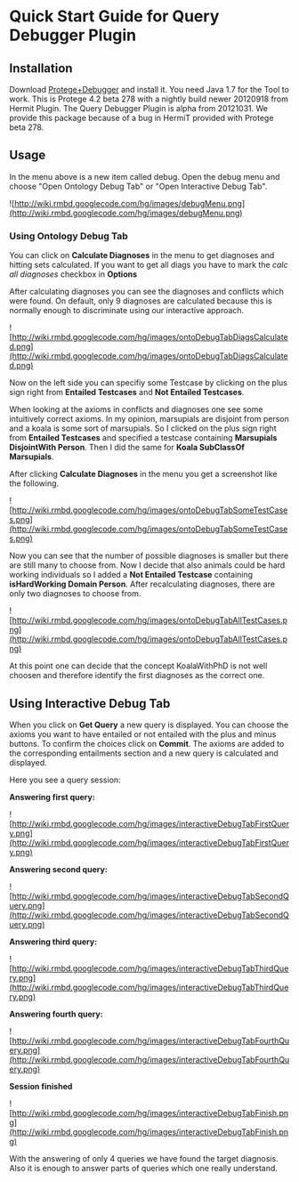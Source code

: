 # Quick Start Guide for Query Debugger Plugin #

## Installation ##

Download [Protege+Debugger](http://rmbd.googlecode.com/files/protegeAndDebugger.zip) and install it. You need Java 1.7 for the Tool to work. This is Protege 4.2 beta 278 with a nightly build newer 20120918 from Hermit Plugin. The Query Debugger Plugin is alpha from 20121031. We provide this package because of a bug in HermiT provided with Protege beta 278.

## Usage ##

In the menu above is a new item called debug. Open the debug menu and choose "Open Ontology Debug Tab" or "Open Interactive Debug Tab".

![http://wiki.rmbd.googlecode.com/hg/images/debugMenu.png](http://wiki.rmbd.googlecode.com/hg/images/debugMenu.png)

### Using Ontology Debug Tab ###

You can click on **Calculate Diagnoses** in the menu to get diagnoses and hitting sets calculated. If you want to get all diags you have to mark the _calc all diagnoses_ checkbox  in **Options**

After calculating diagnoses you can see the diagnoses and conflicts which were found. On default, only 9 diagnoses are calculated because this is normally enough to discriminate using our interactive approach.

![http://wiki.rmbd.googlecode.com/hg/images/ontoDebugTabDiagsCalculated.png](http://wiki.rmbd.googlecode.com/hg/images/ontoDebugTabDiagsCalculated.png)

Now on the left side you can specifiy some Testcase by clicking on the plus sign right from **Entailed Testcases** and **Not Entailed Testcases**.

When looking at the axioms in conflicts and diagnoses one see some intuitively correct axioms. In my opinion, marsupials are disjoint from person and a koala is some sort of marsupials. So I clicked on the plus sign right from **Entailed Testcases** and specified a testcase containing **Marsupials DisjointWith Person**. Then I did the same for **Koala SubClassOf Marsupials**.

After clicking **Calculate Diagnoses** in the menu you get a screenshot like the following.

![http://wiki.rmbd.googlecode.com/hg/images/ontoDebugTabSomeTestCases.png](http://wiki.rmbd.googlecode.com/hg/images/ontoDebugTabSomeTestCases.png)

Now you can see that the number of possible diagnoses is smaller but there are still many to choose from. Now I decide that also animals could be hard working individuals so I added a **Not Entailed Testcase** containing **isHardWorking Domain Person**. After recalculating diagnoses, there are only two diagnoses to choose from.

![http://wiki.rmbd.googlecode.com/hg/images/ontoDebugTabAllTestCases.png](http://wiki.rmbd.googlecode.com/hg/images/ontoDebugTabAllTestCases.png)

At this point one can decide that the concept KoalaWithPhD is not well choosen and therefore identify the first diagnoses as the correct one.

## Using Interactive Debug Tab ##

When you click on **Get Query** a new query is displayed. You can choose the axioms you want to have entailed or not entailed with the plus and minus buttons. To confirm the choices click on **Commit**. The axioms are added to the corresponding entailments section and a new query is calculated and displayed.

Here you see a query session:

**Answering first query:**

![http://wiki.rmbd.googlecode.com/hg/images/interactiveDebugTabFirstQuery.png](http://wiki.rmbd.googlecode.com/hg/images/interactiveDebugTabFirstQuery.png)

**Answering second query:**

![http://wiki.rmbd.googlecode.com/hg/images/interactiveDebugTabSecondQuery.png](http://wiki.rmbd.googlecode.com/hg/images/interactiveDebugTabSecondQuery.png)

**Answering third query:**

![http://wiki.rmbd.googlecode.com/hg/images/interactiveDebugTabThirdQuery.png](http://wiki.rmbd.googlecode.com/hg/images/interactiveDebugTabThirdQuery.png)

**Answering fourth query:**

![http://wiki.rmbd.googlecode.com/hg/images/interactiveDebugTabFourthQuery.png](http://wiki.rmbd.googlecode.com/hg/images/interactiveDebugTabFourthQuery.png)

**Session finished**

![http://wiki.rmbd.googlecode.com/hg/images/interactiveDebugTabFinish.png](http://wiki.rmbd.googlecode.com/hg/images/interactiveDebugTabFinish.png)

With the answering of only 4 queries we have found the target diagnosis. Also it is enough to answer parts of queries which one really understand.